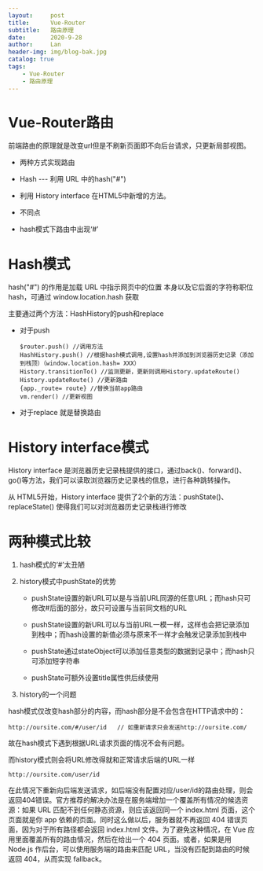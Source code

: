 ```yaml
---
layout:     post
title:      Vue-Router
subtitle:   路由原理
date:       2020-9-28
author:     Lan
header-img: img/blog-bak.jpg
catalog: true
tags:
    - Vue-Router
    - 路由原理
---
```


# Vue-Router路由
前端路由的原理就是改变url但是不刷新页面即不向后台请求，只更新局部视图。

- 两种方式实现路由
 - Hash --- 利用 URL 中的hash("#")
 - 利用 History interface 在HTML5中新增的方法。

- 不同点
 - hash模式下路由中出现‘#’

# Hash模式

hash("#") 的作用是加载 URL 中指示网页中的位置
本身以及它后面的字符称职位 hash，可通过 window.location.hash 获取

主要通过两个方法：HashHistory的push和replace

 - 对于push

    ```
    $router.push() //调用方法
    HashHistory.push() //根据hash模式调用,设置hash并添加到浏览器历史记录（添加到栈顶）（window.location.hash= XXX）
    History.transitionTo() //监测更新，更新则调用History.updateRoute()
    History.updateRoute() //更新路由
    {app._route= route} //替换当前app路由
    vm.render() //更新视图

    ```
- 对于replace
    就是替换路由

# History interface模式

History interface 是浏览器历史记录栈提供的接口，通过back()、forward()、go()等方法，我们可以读取浏览器历史记录栈的信息，进行各种跳转操作。

从 HTML5开始，History interface 提供了2个新的方法：pushState()、replaceState() 使得我们可以对浏览器历史记录栈进行修改


# 两种模式比较

1. hash模式的‘#’太丑陋

2. history模式中pushState的优势
    - pushState设置的新URL可以是与当前URL同源的任意URL；而hash只可修改#后面的部分，故只可设置与当前同文档的URL

    - pushState设置的新URL可以与当前URL一模一样，这样也会把记录添加到栈中；而hash设置的新值必须与原来不一样才会触发记录添加到栈中

    - pushState通过stateObject可以添加任意类型的数据到记录中；而hash只可添加短字符串

    - pushState可额外设置title属性供后续使用
3. history的一个问题

hash模式仅改变hash部分的内容，而hash部分是不会包含在HTTP请求中的：

```
http://oursite.com/#/user/id   // 如重新请求只会发送http://oursite.com/
```

故在hash模式下遇到根据URL请求页面的情况不会有问题。

而history模式则会将URL修改得就和正常请求后端的URL一样
```
http://oursite.com/user/id
```
在此情况下重新向后端发送请求，如后端没有配置对应/user/id的路由处理，则会返回404错误。官方推荐的解决办法是在服务端增加一个覆盖所有情况的候选资源：如果 URL 匹配不到任何静态资源，则应该返回同一个 index.html 页面，这个页面就是你 app 依赖的页面。同时这么做以后，服务器就不再返回 404 错误页面，因为对于所有路径都会返回 index.html 文件。为了避免这种情况，在 Vue 应用里面覆盖所有的路由情况，然后在给出一个 404 页面。或者，如果是用 Node.js 作后台，可以使用服务端的路由来匹配 URL，当没有匹配到路由的时候返回 404，从而实现 fallback。
